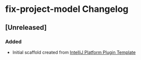 <!-- Keep a Changelog guide -> https://keepachangelog.com -->

# fix-project-model Changelog

## [Unreleased]
### Added
- Initial scaffold created from [IntelliJ Platform Plugin Template](https://github.com/JetBrains/intellij-platform-plugin-template)
